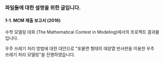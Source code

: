 ### 파일들에 대한 설명을 위한 글입니다.

#### 1-1. MCM 제출 보고서 (2016)

수학 모델링 대회 (The Mathematical Contest in Modeling)에서의 프로젝트 결과물입니다.

우주 쓰레기 처리 방법에 대한 대안으로 "포물면 형태의 태양열 반사판을 이용한 우주 쓰레기 처리 모델링"을 진행하였습니다.
